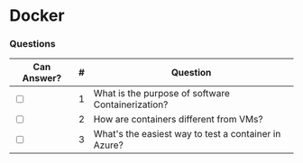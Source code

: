 # Docker

### Questions

| Can Answer? | # | Question |
| --- | --- | --- |
| <input type="checkbox"> | 1 | What is the purpose of software Containerization? |
| <input type="checkbox"> | 2 | How are containers different from VMs? |
| <input type="checkbox"> | 3 | What's the easiest way to test a container in Azure? |